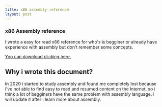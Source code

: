 ```yaml
---
title: x86 assembly reference
layout: post
---
```

### x86 Assembly reference
I wrote a easy for read x86 reference for who's is begginer or already have experience with assembly but don't remember some concepts.

[You can download clicking here.](https://drive.google.com/file/d/1-ZiGIbP8C-fWIr5MVtEVgoB0MwV1ut_5/view?usp=sharing)

## Why i wrote this document?
In 2020 i started to study assembly and found me completely lost because i've not able to find easy to read and resumed content on the Internet, so i think a lot of begginers have the same problem with assembly language. I will update it after i learn more about assembly.
